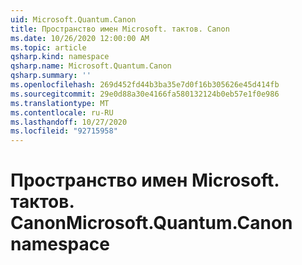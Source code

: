 ```yaml
---
uid: Microsoft.Quantum.Canon
title: Пространство имен Microsoft. тактов. Canon
ms.date: 10/26/2020 12:00:00 AM
ms.topic: article
qsharp.kind: namespace
qsharp.name: Microsoft.Quantum.Canon
qsharp.summary: ''
ms.openlocfilehash: 269d452fd44b3ba35e7d0f16b305626e45d414fb
ms.sourcegitcommit: 29e0d88a30e4166fa580132124b0eb57e1f0e986
ms.translationtype: MT
ms.contentlocale: ru-RU
ms.lasthandoff: 10/27/2020
ms.locfileid: "92715958"
---
```

# <a name="microsoftquantumcanon-namespace"></a><span data-ttu-id="9797d-102">Пространство имен Microsoft. тактов. Canon</span><span class="sxs-lookup"><span data-stu-id="9797d-102">Microsoft.Quantum.Canon namespace</span></span>



